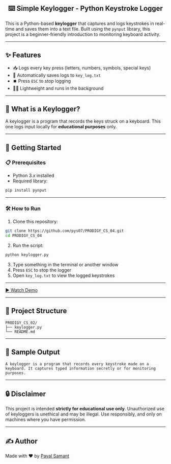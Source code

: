 <h2 align="center"> ⌨️ Simple Keylogger - Python Keystroke Logger </h2>

This is a Python-based **keylogger** that captures and logs keystrokes in real-time and saves them into a text file. Built using the `pynput` library, this project is a beginner-friendly introduction to monitoring keyboard activity.

---

## ✨ Features

* 📥 Logs every key press (letters, numbers, symbols, special keys)
* 💾 Automatically saves logs to `key_log.txt`
* ⏹️ Press `ESC` to stop logging
* 🧑‍💻 Lightweight and runs in the background

---

## 🧠 What is a Keylogger?

A keylogger is a program that records the keys struck on a keyboard. This one logs input locally for **educational purposes** only.

---

## 🚀 Getting Started

### 📋 Prerequisites

* Python 3.x installed
* Required library:

```bash
pip install pynput
```

---

### 🛠️ How to Run

1. Clone this repository:

```bash
git clone https://github.com/pys07/PRODIGY_CS_04.git
cd PRODIGY_CS_04
```

2. Run the script:

```bash
python keylogger.py
```

3. Type something in the terminal or another window
4. Press `ESC` to stop the logger
5. Open `key_log.txt` to view the logged keystrokes

---

[▶️ Watch Demo](demo/keylogger.mp4)

---

## 📂 Project Structure

```
PRODIGY_CS_02/
├── keylogger.py               
└── README.md        
```

---

## 🧪 Sample Output

```
A keylogger is a program that records every keystroke made on a keyboard. It captures typed information secretly or for monitoring purposes.
```

---

## 🔒 Disclaimer

This project is intended **strictly for educational use only**.
Unauthorized use of keyloggers is unethical and may be illegal.
Use responsibly, and only on machines where you have permission.

---

## ✍️ Author

Made with ♥ by [Payal Samant](https://github.com/pys07)
